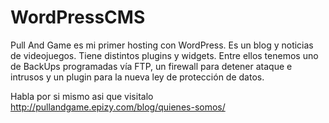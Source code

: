 # WordPressCMS
Pull And Game es mi primer hosting con WordPress. Es un blog y noticias de videojuegos. 
Tiene distintos plugins y widgets. Entre ellos tenemos uno de BackUps programadas vía FTP, un firewall para detener ataque e intrusos y un plugin para la nueva ley de protección de datos. 

Habla por si mismo asi que visitalo http://pullandgame.epizy.com/blog/quienes-somos/



